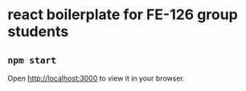 # react boilerplate for FE-126 group students
## `npm start`
Open [http://localhost:3000](http://localhost:3000) to view it in your browser.
